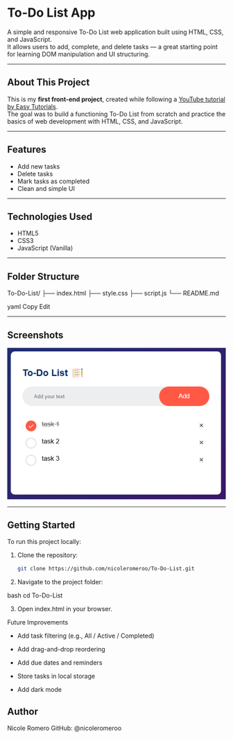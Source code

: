# To-Do List App

A simple and responsive To-Do List web application built using HTML, CSS, and JavaScript.  
It allows users to add, complete, and delete tasks — a great starting point for learning DOM manipulation and UI structuring.

---

## About This Project

This is my **first front-end project**, created while following a [YouTube tutorial by Easy Tutorials](https://www.youtube.com/watch?v=G0jO8kUrg-I&list=PLjwm_8O3suyOgDS_Z8AWbbq3zpCmR-WE9&index=2).  
The goal was to build a functioning To-Do List from scratch and practice the basics of web development with HTML, CSS, and JavaScript.

---

## Features

- Add new tasks
- Delete tasks
- Mark tasks as completed
- Clean and simple UI

---

## Technologies Used

- HTML5
- CSS3
- JavaScript (Vanilla)

---

## Folder Structure

To-Do-List/
├── index.html
├── style.css
├── script.js
└── README.md

yaml
Copy
Edit

---

## Screenshots

![To-Do App Screenshot](images/screenshot.png)

---

## Getting Started

To run this project locally:

1. Clone the repository:
   ```bash
   git clone https://github.com/nicoleromeroo/To-Do-List.git

2. Navigate to the project folder:

bash
cd To-Do-List

3. Open index.html in your browser.

Future Improvements
 - Add task filtering (e.g., All / Active / Completed)

 - Add drag-and-drop reordering

 - Add due dates and reminders

 - Store tasks in local storage

 - Add dark mode


## Author
Nicole Romero
GitHub: @nicoleromeroo